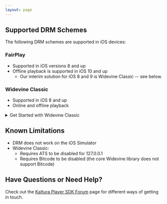 ```yaml
---
layout: page
---
```


## Supported DRM Schemes  

The following DRM schemes are supported in iOS devices:

### FairPlay  

* Supported in iOS versions 8 and up
* Offline playback is supported in iOS 10 and up
  * Our interim solution for iOS 8 and 9 is Widevine Classic -- see below.

### Widevine Classic  
* Supported in iOS 8 and up
* Online and offline playback

<details><summary>Get Started with Widevine Classic</summary><p>

#### Get Started

> Note: **Before you begin please make sure you have an access to our private [Widevine repo](https://github.com/kaltura/playkit-ios-widevine)**. If you don't, please contact Kaltura.

To get integrated with Widevine Classic please follow below steps:

1 . Open you project's **Podfile** and add below reference on top:

```ruby
source 'https://github.com/kaltura/playkit-ios-widevine.git'
source 'https://github.com/CocoaPods/Specs.git'
```

2 . Add Widevine Classic Plugin on your Podfile:

> Note: Please make sure to add WidevineClassic plugin as written below
```ruby
 pod 'PlayKit/WidevineClassic', :git => 'https://github.com/kaltura/playkit-ios.git', :tag => 'widevine/{latest_wvm_release}'
```

3 . On your terminal run `pod update`

#### Offline Widveine Playback

To get Widevine Offline playback refer to [Offline Playback](./v3_iOS_Offline.html)

#### Demo

For full sample (Widevine Playback + Offline) refer to [Local Assets Sample](https://github.com/kaltura/playkit-ios-samples/tree/master/PlayKitApp/LocalAssetsSample)
</p></details>

## Known Limitations  
* DRM does not work on the iOS Simulator
* Widevine Classic:
  * Requires ATS to be disabled for 127.0.0.1
  * Requires Bitcode to be disabled (the core Widevine library does not support Bitcode)


## Have Questions or Need Help?

Check out the [Kaltura Player SDK Forum](https://forum.kaltura.org/c/playkit) page for different ways of getting in touch.
